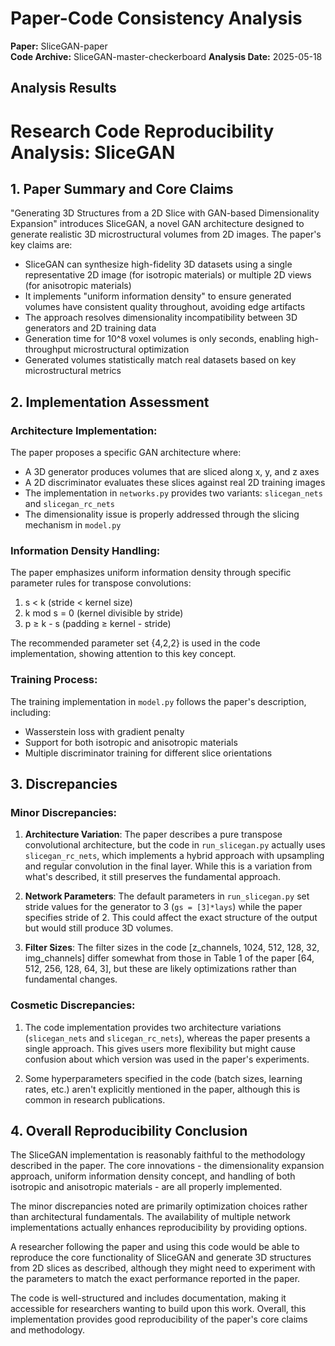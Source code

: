 # Paper-Code Consistency Analysis

**Paper:** SliceGAN-paper  
**Code Archive:** SliceGAN-master-checkerboard
**Analysis Date:** 2025-05-18

## Analysis Results

# Research Code Reproducibility Analysis: SliceGAN

## 1. Paper Summary and Core Claims

"Generating 3D Structures from a 2D Slice with GAN-based Dimensionality Expansion" introduces SliceGAN, a novel GAN architecture designed to generate realistic 3D microstructural volumes from 2D images. The paper's key claims are:

- SliceGAN can synthesize high-fidelity 3D datasets using a single representative 2D image (for isotropic materials) or multiple 2D views (for anisotropic materials)
- It implements "uniform information density" to ensure generated volumes have consistent quality throughout, avoiding edge artifacts
- The approach resolves dimensionality incompatibility between 3D generators and 2D training data
- Generation time for 10^8 voxel volumes is only seconds, enabling high-throughput microstructural optimization
- Generated volumes statistically match real datasets based on key microstructural metrics

## 2. Implementation Assessment

### Architecture Implementation:
The paper proposes a specific GAN architecture where:
- A 3D generator produces volumes that are sliced along x, y, and z axes
- A 2D discriminator evaluates these slices against real 2D training images
- The implementation in `networks.py` provides two variants: `slicegan_nets` and `slicegan_rc_nets`
- The dimensionality issue is properly addressed through the slicing mechanism in `model.py`

### Information Density Handling:
The paper emphasizes uniform information density through specific parameter rules for transpose convolutions:
1. s < k (stride < kernel size)
2. k mod s = 0 (kernel divisible by stride)
3. p ≥ k - s (padding ≥ kernel - stride)

The recommended parameter set {4,2,2} is used in the code implementation, showing attention to this key concept.

### Training Process:
The training implementation in `model.py` follows the paper's description, including:
- Wasserstein loss with gradient penalty
- Support for both isotropic and anisotropic materials
- Multiple discriminator training for different slice orientations

## 3. Discrepancies

### Minor Discrepancies:
1. **Architecture Variation**: The paper describes a pure transpose convolutional architecture, but the code in `run_slicegan.py` actually uses `slicegan_rc_nets`, which implements a hybrid approach with upsampling and regular convolution in the final layer. While this is a variation from what's described, it still preserves the fundamental approach.

2. **Network Parameters**: The default parameters in `run_slicegan.py` set stride values for the generator to 3 (`gs = [3]*lays`) while the paper specifies stride of 2. This could affect the exact structure of the output but would still produce 3D volumes.

3. **Filter Sizes**: The filter sizes in the code [z_channels, 1024, 512, 128, 32, img_channels] differ somewhat from those in Table 1 of the paper [64, 512, 256, 128, 64, 3], but these are likely optimizations rather than fundamental changes.

### Cosmetic Discrepancies:
1. The code implementation provides two architecture variations (`slicegan_nets` and `slicegan_rc_nets`), whereas the paper presents a single approach. This gives users more flexibility but might cause confusion about which version was used in the paper's experiments.

2. Some hyperparameters specified in the code (batch sizes, learning rates, etc.) aren't explicitly mentioned in the paper, although this is common in research publications.

## 4. Overall Reproducibility Conclusion

The SliceGAN implementation is reasonably faithful to the methodology described in the paper. The core innovations - the dimensionality expansion approach, uniform information density concept, and handling of both isotropic and anisotropic materials - are all properly implemented.

The minor discrepancies noted are primarily optimization choices rather than architectural fundamentals. The availability of multiple network implementations actually enhances reproducibility by providing options.

A researcher following the paper and using this code would be able to reproduce the core functionality of SliceGAN and generate 3D structures from 2D slices as described, although they might need to experiment with the parameters to match the exact performance reported in the paper.

The code is well-structured and includes documentation, making it accessible for researchers wanting to build upon this work. Overall, this implementation provides good reproducibility of the paper's core claims and methodology.